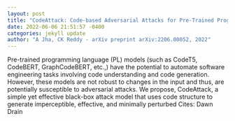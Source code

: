 ```yaml
--- 
layout: post 
title: "CodeAttack: Code-based Adversarial Attacks for Pre-Trained Programming Language Models" 
date: 2022-06-06 21:51:57 -0400 
categories: jekyll update 
author: "A Jha, CK Reddy - arXiv preprint arXiv:2206.00052, 2022" 
--- 
```

Pre-trained programming language (PL) models (such as CodeT5, CodeBERT, GraphCodeBERT, etc.,) have the potential to automate software engineering tasks involving code understanding and code generation. However, these models are not robust to changes in the input and thus, are potentially susceptible to adversarial attacks. We propose, CodeAttack, a simple yet effective black-box attack model that uses code structure to generate imperceptible, effective, and minimally perturbed Cites: Dawn Drain